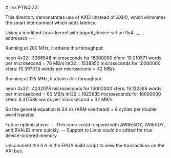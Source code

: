 Xilinx PYNQ Z2:

This directory demonstrates use of AXI3 (instead of AXI4), which eliminates the smart interconnect which adds latency.

Using a modified Linux kernel with pgprot_device set on 0x4..._.... addresses ---

Running at 200 MHz, it attains this throughput:

neon 4x32:: 3366548 microseconds for 16000000 xfers: 19.010571 words per microsecond = 76 MB/s
int32    :: 1538850 microseconds for 16000000 xfers: 10.397375 words per microsecond = 42 MB/s

Running at 125 MHz, it attains this throughput:

neon 4x32:: 4232078 microseconds for 16000000 xfers: 15.122595 words per microsecond = 60 MB/s
int32    :: 1923635 microseconds for 16000000 xfers: 8.317586 words per microsecond  = 32 MB/s

So the general equation is 64 ns (ARM overhead) + 8 cycles per double word transfer.


Future optimizations:
   -- This code could respond with AWREADY, WREADY, and BVALID more quickly.
   -- Support to Linux could be added for true device-ordered memory

Uncomment the ILA in the FPGA build script to view the transactions on the AXI bus.
